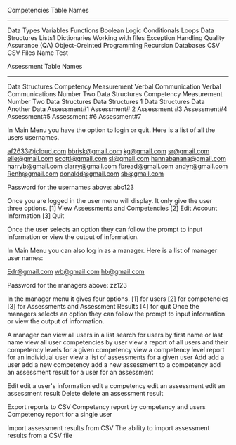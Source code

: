 Competencies Table Names
________________________

Data Types
Variables
Functions
Boolean Logic
Conditionals
Loops
Data Structures
Lists1
Dictionaries
Working with files
Exception Handling
Quality Assurance (QA)
Object-Oreinted Programming
Recursion
Databases
CSV
CSV Files
Name Test

Assessment Table Names
_______________________

Data Structures Competency Measurement
Verbal Communication
Verbal Communications Number Two
Data Structures Competency Measurement Number Two
Data Structures
Data Structures 1
Data Structures 
Data
Another Data
Assessment#1
Assessment# 2
Assessment #3
Assessment#4
Assessment#5
Assessment #6
Assessment#7

In Main Menu you have the option to login or quit.
Here is a list of all the users usernames. 

af2633@icloud.com 
bbrisk@gmail.com
kg@gmail.com
sr@gmail.com
elle@gmail.com
scottl@gmail.com
sl@gmail.com
hannabanana@gmail.com
harryb@gmail.com
clarry@gmail.com
fbread@gmail.com
andyr@gmail.com
Renh@gmail.com
donaldd@gmail.com
sb@gmail.com

Password for the usernames above: abc123

Once you are logged in the user menu will display. It only give the user three options.
[1] View Assessments and Competencies
[2] Edit Account Information
[3] Quit

Once the user selects an option they can follow the prompt to input information or 
view the output of information. 

In Main Menu you can also log in as a manager.
Here is a list of manager user names:

Edr@gmail.com
wb@gmail.com
hb@gmail.com

Password for the managers above: zz123

In the manager menu it gives four options. 
[1] for users
[2] for competencies
[3] for Assessments and Assessment Results
[4] for quit
Once the managers selects an option they can follow the prompt to input information or 
view the output of information.

A manager can 
view     all users in a list
         search for users by first name or last name
         view all user competencies by user
         view a report of all users and their competency levels for a given competency
         view a competency level report for an individual user
         view a list of assessments for a given user
Add
            add a user
            add a new competency
            add a new assessment to a competency
            add an assessment result for a user for an assessment 
            
Edit
            edit a user's information
            edit a competency
            edit an assessment
            edit an assessment result
Delete
            delete an assessment result

Export      reports to CSV
            Competency report by competency and users
            Competency report for a single user

Import      assessment results from CSV
            The ability to import assessment results from a CSV file
            
